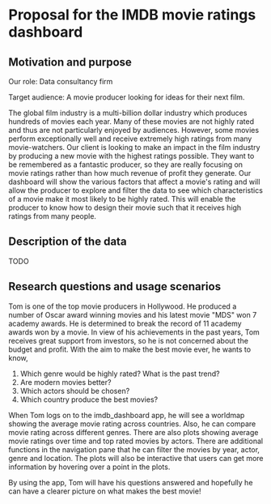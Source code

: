 # Proposal for the IMDB movie ratings dashboard

## Motivation and purpose

Our role: Data consultancy firm

Target audience: A movie producer looking for ideas for their next film.

The global film industry is a multi-billion dollar industry which produces hundreds of movies each year.
Many of these movies are not highly rated and thus are not particularly enjoyed by audiences.
However, some movies perform exceptionally well and receive extremely high ratings from many movie-watchers.
Our client is looking to make an impact in the film industry by producing a new movie with the highest ratings possible.
They want to be remembered as a fantastic producer, so they are really focusing on movie ratings rather than how much revenue of profit they generate.
Our dashboard will show the various factors that affect a movie's rating and will allow the producer to explore and filter the data to see which characteristics of a movie make it most likely to be highly rated.
This will enable the producer to know how to design their movie such that it receives high ratings from many people.

## Description of the data

TODO

## Research questions and usage scenarios

Tom is one of the top movie producers in Hollywood. He produced a number of Oscar award winning movies and his latest movie "MDS" won 7 academy awards. He is determined to break the record of 11 academy awards won by a movie. In view of his achievements in the past years, Tom receives great support from investors, so he is not concerned about the budget and profit. With the aim to make the best movie ever, he wants to know,
1. Which genre would be highly rated? What is the past trend?
2. Are modern movies better?
3. Which actors should be chosen?
4. Which country produce the best movies?

When Tom logs on to the imdb_dashboard app, he will see a worldmap showing the average movie rating across countries. Also, he can compare movie rating across different genres. There are also plots showing average movie ratings over time and top rated movies by actors. There are additional functions in the navigation pane that he can filter the movies by year, actor, genre and location. The plots will also be interactive that users can get more information by hovering over a point in the plots.

By using the app, Tom will have his questions answered and hopefully he can have a clearer picture on what makes the best movie!
